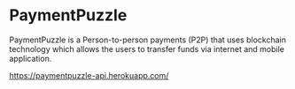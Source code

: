 # PaymentPuzzle
PaymentPuzzle is a Person-to-person payments (P2P) that uses blockchain technology which allows the users to transfer funds via internet and  mobile application.

https://paymentpuzzle-api.herokuapp.com/
